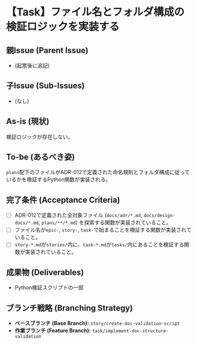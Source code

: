 # 【Task】ファイル名とフォルダ構成の検証ロジックを実装する

## 親Issue (Parent Issue)
- (起票後に追記)

## 子Issue (Sub-Issues)
- (なし)

## As-is (現状)
検証ロジックが存在しない。

## To-be (あるべき姿)
`plans`配下のファイルがADR-012で定義された命名規則とフォルダ構成に従っているかを検証するPython関数が実装される。

## 完了条件 (Acceptance Criteria)
- [ ] ADR-012で定義された全対象ファイル (`docs/adr/*.md`, `docs/design-docs/*.md`, `plans/**/*.md`) を探索する関数が実装されていること。
- [ ] ファイル名が`epic-`, `story-`, `task-`で始まることを検証する関数が実装されていること。
- [ ] `story-*.md`が`stories/`内に、`task-*.md`が`tasks/`内にあることを検証する関数が実装されていること。

## 成果物 (Deliverables)
- Python検証スクリプトの一部

## ブランチ戦略 (Branching Strategy)
- **ベースブランチ (Base Branch):** `story/create-doc-validation-script`
- **作業ブランチ (Feature Branch):** `task/implement-doc-structure-validation`
